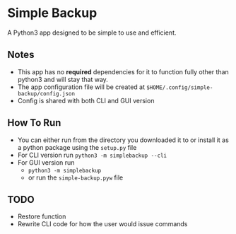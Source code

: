# Simple Backup
A Python3 app designed to be simple to use and efficient.

## Notes
- This app has no **required** dependencies for it to function fully other than python3 and will stay that way.
- The app configuration file will be created at `$HOME/.config/simple-backup/config.json`
- Config is shared with both CLI and GUI version

## How To Run
- You can either run from the directory you downloaded it to or install it as a python package using the `setup.py` file
- For CLI version run `python3 -m simplebackup --cli`
- For GUI version run
  - `python3 -m simplebackup`
  - or run the `simple-backup.pyw` file

## TODO
- Restore function
- Rewrite CLI code for how the user would issue commands
